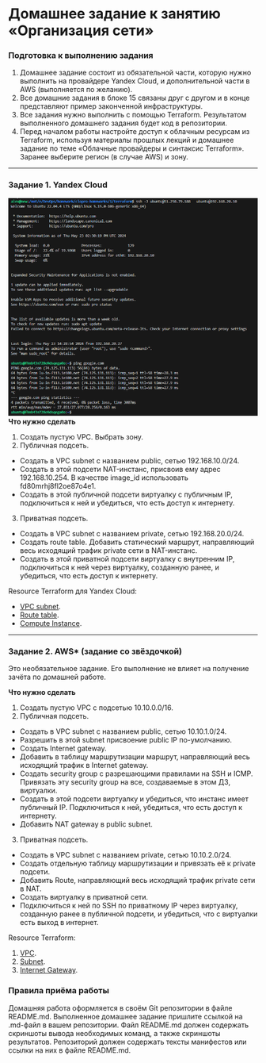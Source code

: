 # Домашнее задание к занятию «Организация сети»

### Подготовка к выполнению задания

1. Домашнее задание состоит из обязательной части, которую нужно выполнить на провайдере Yandex Cloud, и дополнительной части в AWS (выполняется по желанию). 
2. Все домашние задания в блоке 15 связаны друг с другом и в конце представляют пример законченной инфраструктуры.  
3. Все задания нужно выполнить с помощью Terraform. Результатом выполненного домашнего задания будет код в репозитории. 
4. Перед началом работы настройте доступ к облачным ресурсам из Terraform, используя материалы прошлых лекций и домашнее задание по теме «Облачные провайдеры и синтаксис Terraform». Заранее выберите регион (в случае AWS) и зону.

---
### Задание 1. Yandex Cloud 
![alt text](image.png)
**Что нужно сделать**

1. Создать пустую VPC. Выбрать зону.
2. Публичная подсеть.

 - Создать в VPC subnet с названием public, сетью 192.168.10.0/24.
 - Создать в этой подсети NAT-инстанс, присвоив ему адрес 192.168.10.254. В качестве image_id использовать fd80mrhj8fl2oe87o4e1.
 - Создать в этой публичной подсети виртуалку с публичным IP, подключиться к ней и убедиться, что есть доступ к интернету.
3. Приватная подсеть.
 - Создать в VPC subnet с названием private, сетью 192.168.20.0/24.
 - Создать route table. Добавить статический маршрут, направляющий весь исходящий трафик private сети в NAT-инстанс.
 - Создать в этой приватной подсети виртуалку с внутренним IP, подключиться к ней через виртуалку, созданную ранее, и убедиться, что есть доступ к интернету.

Resource Terraform для Yandex Cloud:

- [VPC subnet](https://registry.terraform.io/providers/yandex-cloud/yandex/latest/docs/resources/vpc_subnet).
- [Route table](https://registry.terraform.io/providers/yandex-cloud/yandex/latest/docs/resources/vpc_route_table).
- [Compute Instance](https://registry.terraform.io/providers/yandex-cloud/yandex/latest/docs/resources/compute_instance).

---
### Задание 2. AWS* (задание со звёздочкой)

Это необязательное задание. Его выполнение не влияет на получение зачёта по домашней работе.

**Что нужно сделать**

1. Создать пустую VPC с подсетью 10.10.0.0/16.
2. Публичная подсеть.

 - Создать в VPC subnet с названием public, сетью 10.10.1.0/24.
 - Разрешить в этой subnet присвоение public IP по-умолчанию.
 - Создать Internet gateway.
 - Добавить в таблицу маршрутизации маршрут, направляющий весь исходящий трафик в Internet gateway.
 - Создать security group с разрешающими правилами на SSH и ICMP. Привязать эту security group на все, создаваемые в этом ДЗ, виртуалки.
 - Создать в этой подсети виртуалку и убедиться, что инстанс имеет публичный IP. Подключиться к ней, убедиться, что есть доступ к интернету.
 - Добавить NAT gateway в public subnet.
3. Приватная подсеть.
 - Создать в VPC subnet с названием private, сетью 10.10.2.0/24.
 - Создать отдельную таблицу маршрутизации и привязать её к private подсети.
 - Добавить Route, направляющий весь исходящий трафик private сети в NAT.
 - Создать виртуалку в приватной сети.
 - Подключиться к ней по SSH по приватному IP через виртуалку, созданную ранее в публичной подсети, и убедиться, что с виртуалки есть выход в интернет.

Resource Terraform:

1. [VPC](https://registry.terraform.io/providers/hashicorp/aws/latest/docs/resources/vpc).
1. [Subnet](https://registry.terraform.io/providers/hashicorp/aws/latest/docs/resources/subnet).
1. [Internet Gateway](https://registry.terraform.io/providers/hashicorp/aws/latest/docs/resources/internet_gateway).

### Правила приёма работы

Домашняя работа оформляется в своём Git репозитории в файле README.md. Выполненное домашнее задание пришлите ссылкой на .md-файл в вашем репозитории.
Файл README.md должен содержать скриншоты вывода необходимых команд, а также скриншоты результатов.
Репозиторий должен содержать тексты манифестов или ссылки на них в файле README.md.
